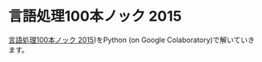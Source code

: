 # 言語処理100本ノック 2015

[言語処理100本ノック 2015](http://www.cl.ecei.tohoku.ac.jp/nlp100/))をPython (on Google Colaboratory)で解いていきます。
